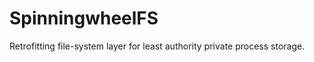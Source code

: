 SpinningwheelFS
===============

Retrofitting file-system layer for least authority private process storage.
